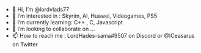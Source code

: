 - 👋 Hi, I’m @lordvlads77
- 👀 I’m interested in : Skyrim, AI, Huawei, Videogames, PS5
- 🌱 I’m currently learning: C++ , C, Javascript
- 💞️ I’m looking to collaborate on ...
- 📫 How to reach me : LordHades-sama#9507 on Discord or @ICeasarus on Twitter

<!---
lordvlads77/lordvlads77 is a ✨ special ✨ repository because its `README.md` (this file) appears on your GitHub profile.
You can click the Preview link to take a look at your changes.
--->

